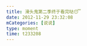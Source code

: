 ```yaml
---
title: 滑头鬼第二季终于看完哒😴
date: 2012-11-29 23:32:08
mCategories: [说说]
type: moment
time: t233208
---
```


